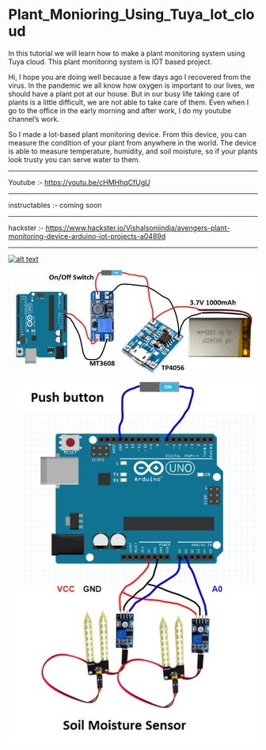 # Plant_Monioring_Using_Tuya_Iot_cloud
In this tutorial we will learn how to make a plant monitoring system using Tuya cloud. This plant monitoring system is IOT based project.

Hi,
I hope you are doing well because a few days ago I recovered from the virus.
In the pandemic we all know how oxygen is important to our lives, we should have a plant pot at our house.
But in our busy life taking care of plants is a little difficult, we are not able to take care of them. Even when I go to the office in the early morning and after work, I do my youtube channel’s work.

So I made a lot-based plant monitoring device. From this device, you can measure the condition of your plant from anywhere in the world. The device is able to measure temperature, humidity, and soil moisture, so if your plants look trusty you can serve water to them.

_________________________________________________

Youtube :- https://youtu.be/cHMHhqCfUgU

_________________________________________________

instructables :- coming soon

________________________________________________

hackster :- https://www.hackster.io/Vishalsoniindia/avengers-plant-monitoring-device-arduino-iot-projects-a0489d

________________________________________________

[![alt text](https://img.youtube.com/vi/cHMHhqCfUgU/0.jpg)](https://youtu.be/cHMHhqCfUgU)

![alt text](https://github.com/vishalsoniindia/Plant_Monioring_Using_Tuya_Iot_cloud/blob/main/Circuit/Arduino_power_with_battery.png)

![alt text](https://github.com/vishalsoniindia/Plant_Monioring_Using_Tuya_Iot_cloud/blob/main/Circuit/Soil_moisture_detector.png)
